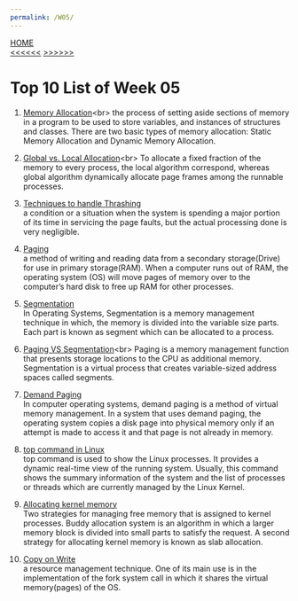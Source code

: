 ```yaml
---
permalink: /W05/
---
```

[HOME](../)<br>
[<<<<<<](../W04) [>>>>>>](../W06)
<br>
# Top 10 List of Week 05

1. [Memory Allocation](https://www.cs.uah.edu/~rcoleman/Common/C_Reference/MemoryAlloc.html#:~:text=Memory%20allocation%20is%20the%20process,instances%20of%20structures%20and%20classes.&text=When%20you%20declare%20a%20variable,allocated%20by%20the%20operating%20system.)<br>
the process of setting aside sections of memory in a program to be used to store variables, and instances of structures and classes. There are two basic types of memory allocation: Static Memory Allocation and Dynamic Memory Allocation.

2. [Global vs. Local Allocation](https://codescracker.com/operating-system/local-versus-global-allocation-policies.htm#:~:text=To%20allocate%20a%20fixed%20fraction,frames%20among%20the%20runnable%20processes.&text=Global%20algorithms%20generally%20works%20better,vary%20over%20the%20process%20lifetime.)<br>
To allocate a fixed fraction of the memory to every process, the local algorithm correspond, whereas global algorithm dynamically allocate page frames among the runnable processes.

3. [Techniques to handle Thrashing](https://www.geeksforgeeks.org/techniques-to-handle-thrashing/)<br>
a condition or a situation when the system is spending a major portion of its time in servicing the page faults, but the actual processing done is very negligible.

4. [Paging](https://medium.com/@esmerycornielle/memory-management-paging-43b85abe6d2f)<br>
a method of writing and reading data from a secondary storage(Drive) for use in primary storage(RAM). When a computer runs out of RAM, the operating system (OS) will move pages of memory over to the computer’s hard disk to free up RAM for other processes. 

5. [Segmentation](https://www.javatpoint.com/os-segmentation)<br>
In Operating Systems, Segmentation is a memory management technique in which, the memory is divided into the variable size parts. Each part is known as segment which can be allocated to a process.

6. [Paging VS Segmentation](https://www.enterprisestorageforum.com/storage-hardware/paging-and-segmentation.html#:~:text=Paging%20is%20a%20memory%20management,sized%20address%20spaces%20called%20segments.&text=Paging%20and%20segmentation%20are%20processes,from%2C%20a%20computer's%20storage%20disk.)<br>
Paging is a memory management function that presents storage locations to the CPU as additional memory. Segmentation is a virtual process that creates variable-sized address spaces called segments.

7. [Demand Paging](http://ftp.gunadarma.ac.id/linux/docs/v06/Kuliah/SistemOperasi/BUKU/SistemOperasi-4.X-2/ch05s02.html)<br>
In computer operating systems, demand paging is a method of virtual memory management. In a system that uses demand paging, the operating system copies a disk page into physical memory only if an attempt is made to access it and that page is not already in memory.

8. [top command in Linux](https://www.howtogeek.com/668986/how-to-use-the-linux-top-command-and-understand-its-output/)<br>
top command is used to show the Linux processes. It provides a dynamic real-time view of the running system. Usually, this command shows the summary information of the system and the list of processes or threads which are currently managed by the Linux Kernel.

9. [Allocating kernel memory](https://www.geeksforgeeks.org/operating-system-allocating-kernel-memory-buddy-system-slab-system/)<br>
Two strategies for managing free memory that is assigned to kernel processes. Buddy allocation system is an algorithm in which a larger memory block is divided into small parts to satisfy the request. A second strategy for allocating kernel memory is known as slab allocation.

10. [Copy on Write](https://www.geeksforgeeks.org/copy-on-write/)<br>
a resource management technique. One of its main use is in the implementation of the fork system call in which it shares the virtual memory(pages) of the OS.
